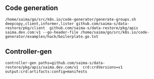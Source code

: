 ## Code generation
```/home/saima/go/src/k8s.io/code-generator/generate-groups.sh deepcopy,client,informer,lister github.com/saima-s/data-restore/pkg/client  github.com/saima-s/data-restore/pkg/apis saima.dev.com:v1 --go-header-file /home/saima/go/src/k8s.io/code-generator/examples/hack/boilerplate.go.txt```


## Controller-gen
```controller-gen paths=github.com/saima-s/data-restore/pkg/apis/saima.dev.com/v1  crd:crdVersions=v1 output:crd:artifacts:config=manifests```